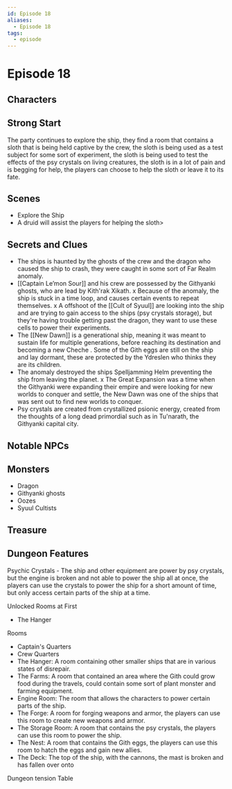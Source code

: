 ```yaml
---
id: Episode 18
aliases:
  - Episode 18
tags:
  - episode
---
```


# Episode 18

## Characters

## Strong Start
The party continues to explore the ship, they find a room that contains a sloth that is being held captive by the crew, the sloth is being used as a test subject for some sort of experiment, the sloth is being used to test the effects of the psy crystals on living creatures, the sloth is in a lot of pain and is begging for help, the players can choose to help the sloth or leave it to its fate.
## Scenes

- Explore the Ship
- A druid will assist the players for helping the sloth>

## Secrets and Clues
- The ships is haunted by the ghosts of the crew and the dragon who caused the ship to crash, they were caught in some sort of Far Realm anomaly.
- [[Captain Le’mon Sour]] and his crew are possessed by the Githyanki ghosts, who are lead by Kith'rak Xikath.
x Because of the anomaly, the ship is stuck in a time loop, and causes certain events to repeat themselves.
x A offshoot of the  [[Cult of Syuul]] are looking into the ship and are trying to gain access to the ships (psy crystals storage), but they're having trouble getting past the dragon, they want to use these cells to power their experiments.
- The [[New Dawn]] is a generational ship, meaning it was meant to sustain life for multiple generations, before reaching its destination and becoming a new Cheche . Some of the Gith eggs are still on the ship and lay dormant, these are protected by the Ydreslen who thinks they are its children.
- The anomaly destroyed the ships Spelljamming Helm preventing the ship from leaving the planet.
x The Great Expansion was a time when the Githyanki were expanding their empire and were looking for new worlds to conquer and settle, the New Dawn was one of the ships that was sent out to find new worlds to conquer.
- Psy crystals are created from crystallized psionic energy, created from the thoughts of a long dead primordial such as in Tu'narath, the Githyanki capital city.

## Notable NPCs


## Monsters
- Dragon
- Githyanki ghosts
- Oozes
- Syuul Cultists

## Treasure

## Dungeon Features

Psychic Crystals - The ship and other equipment are power by psy crystals, but the engine is broken and not able to power the ship all at once, the players can use the crystals to power the ship for a short amount of time, but only access certain parts of the ship at a time.


Unlocked Rooms at First
- The Hanger


Rooms 
- Captain's Quarters
- Crew Quarters
- The Hanger: A room containing other smaller ships that are in various states of disrepair.
- The Farms: A room that contained an area where the Gith could grow food during the travels, could contain some sort of plant monster and farming equipment.
- Engine Room: The room that allows the characters to power certain parts of the ship.
- The Forge: A room for forging weapons and armor, the players can use this room to create new weapons and armor.
- The Storage Room: A room that contains the psy crystals, the players can use this room to power the ship.
- The Nest: A room that contains the Gith eggs, the players can use this room to hatch the eggs and gain new allies.
- The Deck: The top of the ship, with the cannons, the mast is broken and has fallen over onto 

Dungeon tension Table 

